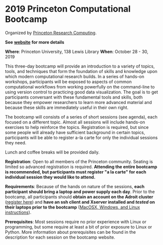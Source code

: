 # 2019 Princeton Computational Bootcamp

Organized by [Princeton Research Computing](https://www.princeton.edu/researchcomputing).

**See** [**website**](https://princetonuniversity.github.io/PUbootcamp2019) **for more details**

**Where**: Princeton University, 138 Lewis Library
**When**: October 28 - 30, 2019

This three-day bootcamp will provide an introduction to a variety of topics, tools, and techniques that form the foundation of skills and knowledge upon which modern computational research builds.  In a series of hands-on workshops, participants will be exposed to aspects of common computational workflows from  working powerfully on the command-line to using version control to practicing good data visualization.  The goal is to get participants conversant with these fundamental tools and skills, both because they empower researchers to learn more advanced material and because these skills are immediately useful in their own right.

The bootcamp will consists of a series of short sessions (see agenda), each focused on a different topic. Almost all sessions will include hands-on exercises to help reinforce the topics.  Registration is required, but since some people will already have sufficient background in certain topics, participants will be able to register a-la carte for only the individual sessions they need.

Lunch and coffee breaks will be provided daily.

**Registration**: Open to all members of the Princeton community.  Seating is limited so advanced registration is required.   **Attending the entire bootcamp is recommended, but participants must register "a la carte" for each individual session they would like to attend.**

**Requirements**: Because of the hands on nature of the sessions, **each participant should bring a laptop and power supply each day**. Prior to the bootcamp, all participants should **obtain an account on the Adroit cluster** ([register here](forms.rc.princeton.edu/registration/?q=adroit)) and **have an ssh client and Xserver installed and *tested* on their laptops prior to the bootcamp** ([MacOSX, Windows, and Linux instructions](https://princetonuniversity.github.io/PUbootcamp/ssh-instructions)).

**Prerequisites**: Most sessions require no prior experience with Linux or programming, but some require at least a bit of prior exposure to Linux or Python. More information about prerequisites can be found in the description for each session on the bootcamp website.  

